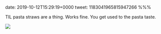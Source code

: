 date: 2019-10-12T15:29:19+0000
tweet: 1183041965815947266
%%%

TIL pasta straws are a thing. Works fine. You get used to the pasta taste.

![](EGsCXrOXUAIDbr8.jpg)
